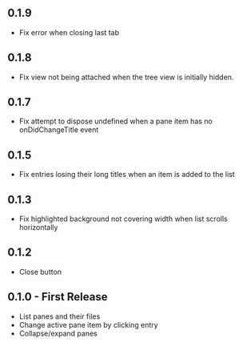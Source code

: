 ## 0.1.9
* Fix error when closing last tab

## 0.1.8
* Fix view not being attached when the tree view is initially hidden.

## 0.1.7
* Fix attempt to dispose undefined when a pane item has no onDidChangeTitle event

## 0.1.5
* Fix entries losing their long titles when an item is added to the list

## 0.1.3
* Fix highlighted background not covering width when list scrolls horizontally

## 0.1.2
* Close button

## 0.1.0 - First Release
* List panes and their files
* Change active pane item by clicking entry
* Collapse/expand panes
